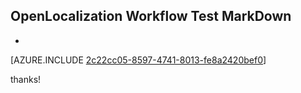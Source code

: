 ## OpenLocalization Workflow Test MarkDown
* 

[AZURE.INCLUDE [2c22cc05-8597-4741-8013-fe8a2420bef0](calleeMd1.md)]

 
thanks!